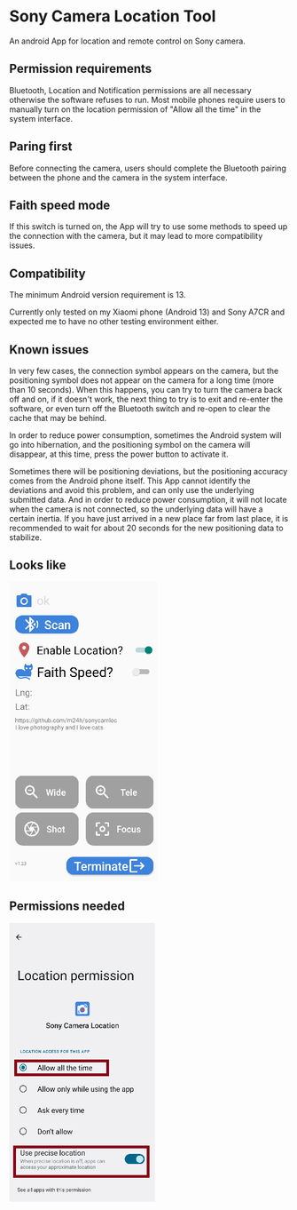 # Sony Camera Location Tool

An android App for location and remote control on Sony camera.

## Permission requirements

Bluetooth, Location and Notification permissions are all necessary otherwise the software refuses to run. Most mobile phones require users to manually turn on the location permission of "Allow all the time" in the system interface.

## Paring first

Before connecting the camera, users should complete the Bluetooth pairing between the phone and the camera in the system interface.

## Faith speed mode

If this switch is turned on, the App will try to use some methods to speed up the connection with the camera, but it may lead to more compatibility issues.

## Compatibility

The minimum Android version requirement is 13.

Currently only tested on my Xiaomi phone (Android 13) and Sony A7CR and expected me to have no other testing environment either.

## Known issues

In very few cases, the connection symbol appears on the camera, but the positioning symbol does not appear on the camera for a long time (more than 10 seconds). When this happens, you can try to turn the camera back off and on, if it doesn't work, the next thing to try is to exit and re-enter the software, or even turn off the Bluetooth switch and re-open to clear the cache that may be behind.

In order to reduce power consumption, sometimes the Android system will go into hibernation, and the positioning symbol on the camera will disappear, at this time, press the power button to activate it.

Sometimes there will be positioning deviations, but the positioning accuracy comes from the Android phone itself. This App cannot identify the  deviations and avoid this problem, and can only use the underlying submitted data. And in order to reduce power consumption, it will not locate when the camera is not connected, so the underlying data will have a certain inertia. If you have just arrived in a new place far from last place, it is recommended to wait for about 20 seconds for the new positioning data to stabilize.

## Looks like

![main](pictures/main.png)

## Permissions needed

![main](pictures/permission_location.png)

